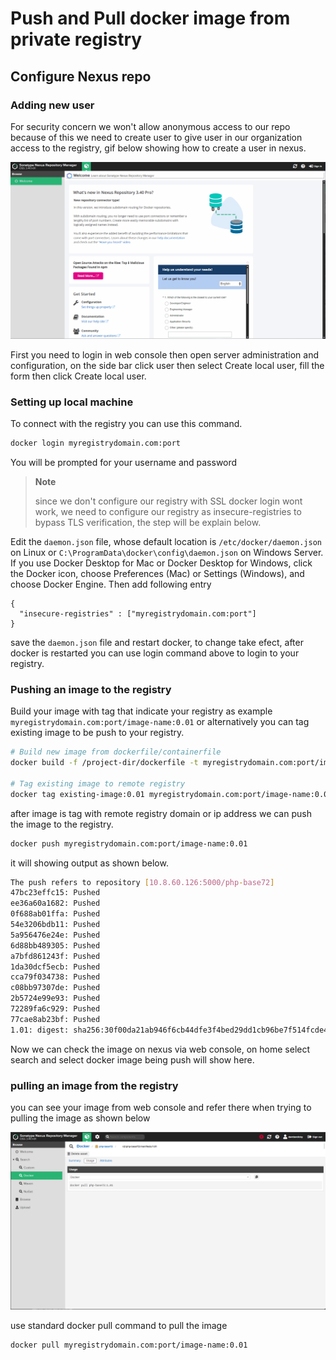 # Push and Pull docker image from private registry

## Configure Nexus repo

### Adding new user

For security concern we won't allow anonymous access to our repo because of this we need to create user to give user in our organization access to the registry, gif below showing how to create a user in nexus.

![create user](../../images/nexus-createuser.gif)

First you need to login in web console then open server administration and configuration, on the side bar click user then select Create local user, fill the form then click Create local user.

### Setting up local machine

To connect with the registry you can use this command.

```bash
docker login myregistrydomain.com:port
```

You will be prompted for your username and password

> **Note**
>
> since we don't configure our registry with SSL docker login wont work, we need to configure our registry as insecure-registries to bypass TLS verification, the step will be explain below.

Edit the `daemon.json` file, whose default location is `/etc/docker/daemon.json` on Linux or `C:\ProgramData\docker\config\daemon.json` on Windows Server. If you use Docker Desktop for Mac or Docker Desktop for Windows, click the Docker icon, choose Preferences (Mac) or Settings (Windows), and choose Docker Engine. Then add following entry

```config
{
  "insecure-registries" : ["myregistrydomain.com:port"]
}
```

save the `daemon.json` file and restart docker, to change take efect, after docker is restarted you can use login command above to login to your registry.

### Pushing an image to the registry

Build your image  with tag that indicate your registry as example `myregistrydomain.com:port/image-name:0.01`
or alternatively you can tag existing image to be push to your registry.

```bash
# Build new image from dockerfile/containerfile
docker build -f /project-dir/dockerfile -t myregistrydomain.com:port/image-name:0.01 .

# Tag existing image to remote registry
docker tag existing-image:0.01 myregistrydomain.com:port/image-name:0.01
```

after image is tag with remote registry domain or ip address we can push the image to the registry.

```bash
docker push myregistrydomain.com:port/image-name:0.01
```

it will showing output as shown below.

```bash
The push refers to repository [10.8.60.126:5000/php-base72]
47bc23effc15: Pushed 
ee36a60a1682: Pushed 
0f688ab01ffa: Pushed 
54e3206bdb11: Pushed 
5a956476e24e: Pushed 
6d88bb489305: Pushed 
a7bfd861243f: Pushed 
1da30dcf5ecb: Pushed 
cca79f034738: Pushed 
c08bb97307de: Pushed 
2b5724e99e93: Pushed 
72289fa6c929: Pushed 
77cae8ab23bf: Pushed 
1.01: digest: sha256:30f00da21ab946f6cb44dfe3f4bed29dd1cb96be7f514fcde4810602418e47ae size: 3041
```

Now we can check the image on nexus via web console, on home select search and select docker image being push will show here.

### pulling an image from the registry

you can see your image from web console and refer there when trying to pulling the image as shown below

![image registry](../../images/image-registry.png)

use standard docker pull command to pull the image

```bash
docker pull myregistrydomain.com:port/image-name:0.01
```
